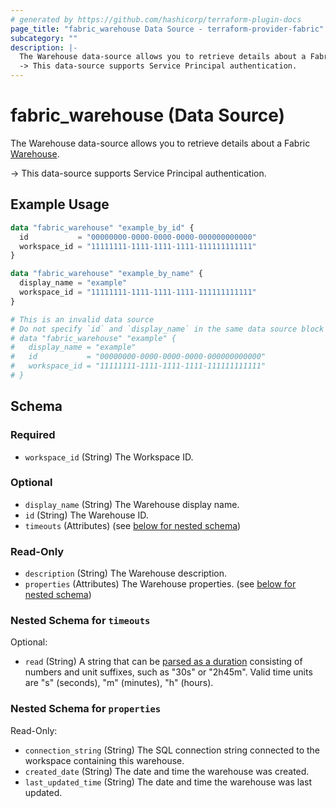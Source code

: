 ```yaml
---
# generated by https://github.com/hashicorp/terraform-plugin-docs
page_title: "fabric_warehouse Data Source - terraform-provider-fabric"
subcategory: ""
description: |-
  The Warehouse data-source allows you to retrieve details about a Fabric Warehouse https://learn.microsoft.com/fabric/data-warehouse/data-warehousing.
  -> This data-source supports Service Principal authentication.
---
```


# fabric_warehouse (Data Source)

The Warehouse data-source allows you to retrieve details about a Fabric [Warehouse](https://learn.microsoft.com/fabric/data-warehouse/data-warehousing).

-> This data-source supports Service Principal authentication.

## Example Usage

```terraform
data "fabric_warehouse" "example_by_id" {
  id           = "00000000-0000-0000-0000-000000000000"
  workspace_id = "11111111-1111-1111-1111-111111111111"
}

data "fabric_warehouse" "example_by_name" {
  display_name = "example"
  workspace_id = "11111111-1111-1111-1111-111111111111"
}

# This is an invalid data source
# Do not specify `id` and `display_name` in the same data source block
# data "fabric_warehouse" "example" {
#   display_name = "example"
#   id           = "00000000-0000-0000-0000-000000000000"
#   workspace_id = "11111111-1111-1111-1111-111111111111"
# }
```

<!-- schema generated by tfplugindocs -->
## Schema

### Required

- `workspace_id` (String) The Workspace ID.

### Optional

- `display_name` (String) The Warehouse display name.
- `id` (String) The Warehouse ID.
- `timeouts` (Attributes) (see [below for nested schema](#nestedatt--timeouts))

### Read-Only

- `description` (String) The Warehouse description.
- `properties` (Attributes) The Warehouse properties. (see [below for nested schema](#nestedatt--properties))

<a id="nestedatt--timeouts"></a>

### Nested Schema for `timeouts`

Optional:

- `read` (String) A string that can be [parsed as a duration](https://pkg.go.dev/time#ParseDuration) consisting of numbers and unit suffixes, such as "30s" or "2h45m". Valid time units are "s" (seconds), "m" (minutes), "h" (hours).

<a id="nestedatt--properties"></a>

### Nested Schema for `properties`

Read-Only:

- `connection_string` (String) The SQL connection string connected to the workspace containing this warehouse.
- `created_date` (String) The date and time the warehouse was created.
- `last_updated_time` (String) The date and time the warehouse was last updated.
